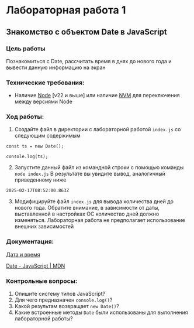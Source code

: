 # Лабораторная работа 1
## Знакомство с объектом Date в JavaScript
### Цель работы
Познакомиться с Date, рассчитать время в днях до нового года и вывести данную информацию на экран

### Технические требования:
- Наличие [Node](https://docs.docker.com/desktop/) [v22 и выше] или наличие [NVM](https://github.com/nvm-sh/nvm) для переключения между версиями Node

### Ход работы:
1. Создайте файл в директории с лабораторной работой `index.js` со следующим содержимым
```
const ts = new Date();

console.log(ts);

```

2. Запустите данный файл из командной строки с помощью команды `node index.js`
В результате вы увидите вывод, аналогичный приведенному ниже
```
2025-02-17T08:52:00.863Z
```

3. Модифицируйте файл `index.js` для вывода количества дней до нового года. Обратите внимание, в зависимости от даты, выставленной в настройках ОС количество дней должно изменяться. Лабораторная работа не предполагает использование внешних зависимостей

### Документация:

[Дата и время](https://learn.javascript.ru/date)

[Date - JavaScript | MDN](https://developer.mozilla.org/en-US/docs/Web/JavaScript/Reference/Global_Objects/Date)

### Контрольные вопросы:
1. Опишите систему типов JavaScript? 
2. Для чего предназначен `console.log()`?
3. Какой результам возвращает `new Date()`?
4. Какие встроенные методы `Date` были использованы для выполнения лабораторной работы?